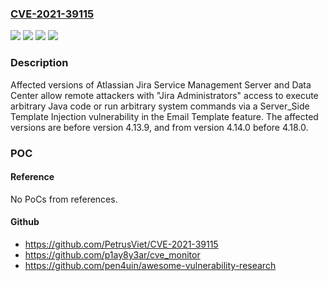 ### [CVE-2021-39115](https://cve.mitre.org/cgi-bin/cvename.cgi?name=CVE-2021-39115)
![](https://img.shields.io/static/v1?label=Product&message=Jira%20Service%20Desk%20Data%20Center&color=blue)
![](https://img.shields.io/static/v1?label=Product&message=Jira%20Service%20Desk%20Server&color=blue)
![](https://img.shields.io/static/v1?label=Version&message=%3C%204.13.9%20&color=brighgreen)
![](https://img.shields.io/static/v1?label=Vulnerability&message=CWE-96%3A%20Improper%20Neutralization%20of%20Directives%20in%20Statically%20Saved%20Code%20('Static%20Code%20Injection')&color=brighgreen)

### Description

Affected versions of Atlassian Jira Service Management Server and Data Center allow remote attackers with "Jira Administrators" access to execute arbitrary Java code or run arbitrary system commands via a Server_Side Template Injection vulnerability in the Email Template feature. The affected versions are before version 4.13.9, and from version 4.14.0 before 4.18.0.

### POC

#### Reference
No PoCs from references.

#### Github
- https://github.com/PetrusViet/CVE-2021-39115
- https://github.com/p1ay8y3ar/cve_monitor
- https://github.com/pen4uin/awesome-vulnerability-research

